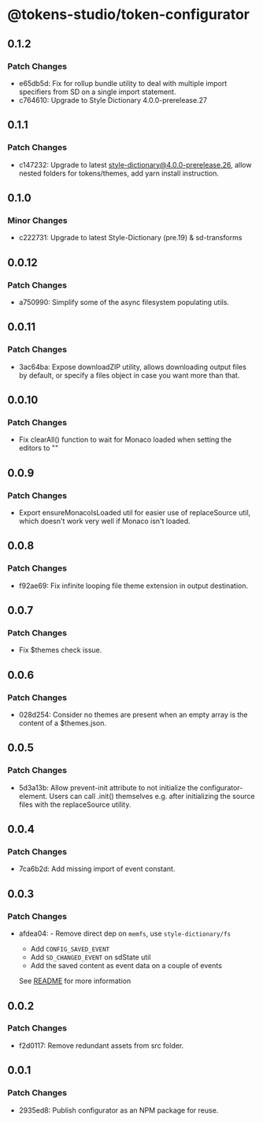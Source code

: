 # @tokens-studio/token-configurator

## 0.1.2

### Patch Changes

- e65db5d: Fix for rollup bundle utility to deal with multiple import specifiers from SD on a single import statement.
- c764610: Upgrade to Style Dictionary 4.0.0-prerelease.27

## 0.1.1

### Patch Changes

- c147232: Upgrade to latest style-dictionary@4.0.0-prerelease.26, allow nested folders for tokens/themes, add yarn install instruction.

## 0.1.0

### Minor Changes

- c222731: Upgrade to latest Style-Dictionary (pre.19) & sd-transforms

## 0.0.12

### Patch Changes

- a750990: Simplify some of the async filesystem populating utils.

## 0.0.11

### Patch Changes

- 3ac64ba: Expose downloadZIP utility, allows downloading output files by default, or specify a files object in case you want more than that.

## 0.0.10

### Patch Changes

- Fix clearAll() function to wait for Monaco loaded when setting the editors to ""

## 0.0.9

### Patch Changes

- Export ensureMonacoIsLoaded util for easier use of replaceSource util, which doesn't work very well if Monaco isn't loaded.

## 0.0.8

### Patch Changes

- f92ae69: Fix infinite looping file theme extension in output destination.

## 0.0.7

### Patch Changes

- Fix $themes check issue.

## 0.0.6

### Patch Changes

- 028d254: Consider no themes are present when an empty array is the content of a $themes.json.

## 0.0.5

### Patch Changes

- 5d3a13b: Allow prevent-init attribute to not initialize the configurator-element. Users can call .init() themselves e.g. after initializing the source files with the replaceSource utility.

## 0.0.4

### Patch Changes

- 7ca6b2d: Add missing import of event constant.

## 0.0.3

### Patch Changes

- afdea04: - Remove direct dep on `memfs`, use `style-dictionary/fs`

  - Add `CONFIG_SAVED_EVENT`
  - Add `SD_CHANGED_EVENT` on sdState util
  - Add the saved content as event data on a couple of events

  See [README](https://github.com/tokens-studio/style-dictionary-configurator#events) for more information

## 0.0.2

### Patch Changes

- f2d0117: Remove redundant assets from src folder.

## 0.0.1

### Patch Changes

- 2935ed8: Publish configurator as an NPM package for reuse.
